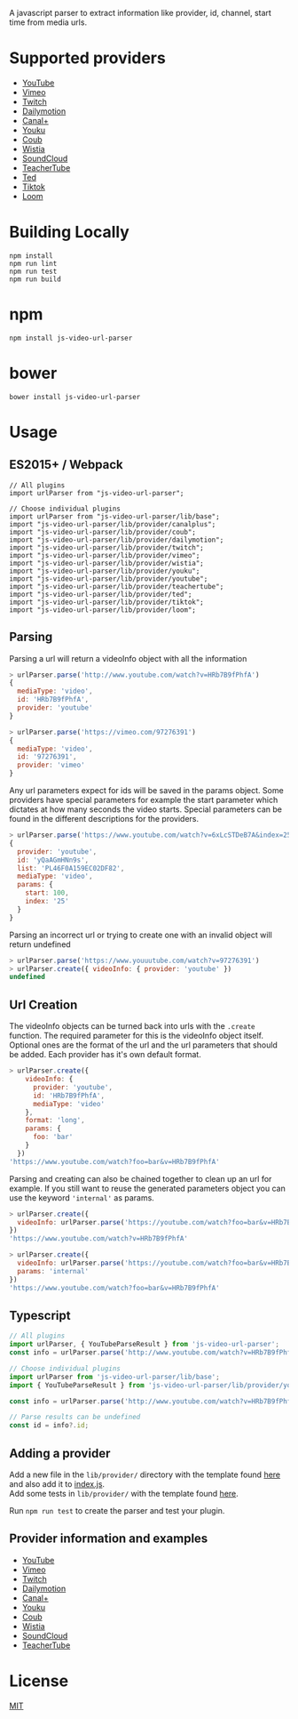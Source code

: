 A javascript parser to extract information like provider, id, channel, start time from media urls.

# Supported providers
 - [YouTube](https://www.youtube.com/)
 - [Vimeo](https://vimeo.com/)
 - [Twitch](https://www.twitch.tv/)
 - [Dailymotion](https://www.dailymotion.com)
 - [Canal+](https://www.mycanal.fr/)
 - [Youku](https://www.youku.com/)
 - [Coub](https://coub.com/)
 - [Wistia](https://wistia.com/)
 - [SoundCloud](https://soundcloud.com/)
 - [TeacherTube](https://www.teachertube.com)
 - [Ted](https://www.ted.com)
 - [Tiktok](https://www.tiktok.com)
 - [Loom](https://www.loom.com/)


# Building Locally

```
npm install
npm run lint
npm run test
npm run build
```

# npm

```
npm install js-video-url-parser
```

# bower

```shell
bower install js-video-url-parser
```

# Usage

## ES2015+ / Webpack

```
// All plugins
import urlParser from "js-video-url-parser";

// Choose individual plugins
import urlParser from "js-video-url-parser/lib/base";
import "js-video-url-parser/lib/provider/canalplus";
import "js-video-url-parser/lib/provider/coub";
import "js-video-url-parser/lib/provider/dailymotion";
import "js-video-url-parser/lib/provider/twitch";
import "js-video-url-parser/lib/provider/vimeo";
import "js-video-url-parser/lib/provider/wistia";
import "js-video-url-parser/lib/provider/youku";
import "js-video-url-parser/lib/provider/youtube";
import "js-video-url-parser/lib/provider/teachertube";
import "js-video-url-parser/lib/provider/ted";
import "js-video-url-parser/lib/provider/tiktok";
import "js-video-url-parser/lib/provider/loom";
```

## Parsing

Parsing a url will return a videoInfo object with all the information

```javascript
> urlParser.parse('http://www.youtube.com/watch?v=HRb7B9fPhfA')
{
  mediaType: 'video',
  id: 'HRb7B9fPhfA',
  provider: 'youtube'
}

> urlParser.parse('https://vimeo.com/97276391')
{
  mediaType: 'video',
  id: '97276391',
  provider: 'vimeo'
}
```

Any url parameters expect for ids will be saved in the params object. Some
providers have special parameters for example the start parameter which dictates
at how many seconds the video starts. Special parameters can be found in the
different descriptions for the providers.

```javascript
> urlParser.parse('https://www.youtube.com/watch?v=6xLcSTDeB7A&index=25&list=PL46F0A159EC02DF82&t=1m40')
{
  provider: 'youtube',
  id: 'yQaAGmHNn9s',
  list: 'PL46F0A159EC02DF82',
  mediaType: 'video',
  params: {
    start: 100,
    index: '25'
  }
}
```

Parsing an incorrect url or trying to create one with an invalid object will return undefined

```javascript
> urlParser.parse('https://www.youuutube.com/watch?v=97276391')
> urlParser.create({ videoInfo: { provider: 'youtube' })
undefined
```

## Url Creation

The videoInfo objects can be turned back into urls with the `.create` function.
The required parameter for this is the videoInfo object itself. Optional ones are
the format of the url and the url parameters that should be added. Each provider
has it's own default format.

```javascript
> urlParser.create({
    videoInfo: {
      provider: 'youtube',
      id: 'HRb7B9fPhfA',
      mediaType: 'video'
    },
    format: 'long',
    params: {
      foo: 'bar'
    }
  })
'https://www.youtube.com/watch?foo=bar&v=HRb7B9fPhfA'
```

Parsing and creating can also be chained together to clean up an url for example.
If you still want to reuse the generated parameters object you can use the keyword
`'internal'` as params.

```javascript
> urlParser.create({
  videoInfo: urlParser.parse('https://youtube.com/watch?foo=bar&v=HRb7B9fPhfA')
})
'https://www.youtube.com/watch?v=HRb7B9fPhfA'

> urlParser.create({
  videoInfo: urlParser.parse('https://youtube.com/watch?foo=bar&v=HRb7B9fPhfA'),
  params: 'internal'
})
'https://www.youtube.com/watch?foo=bar&v=HRb7B9fPhfA'
```

## Typescript

```typescript
// All plugins
import urlParser, { YouTubeParseResult } from 'js-video-url-parser';
const info = urlParser.parse('http://www.youtube.com/watch?v=HRb7B9fPhfA') as YouTubeParseResult;

// Choose individual plugins
import urlParser from 'js-video-url-parser/lib/base';
import { YouTubeParseResult } from 'js-video-url-parser/lib/provider/youtube';

const info = urlParser.parse('http://www.youtube.com/watch?v=HRb7B9fPhfA') as YouTubeParseResult;

// Parse results can be undefined
const id = info?.id;
```

## Adding a provider

Add a new file in the `lib/provider/` directory with the template found [here](lib/provider/template.js) and also add it to [index.js](lib/index.js).
<br>
Add some tests in `lib/provider/` with the template found
[here](lib/provider/template.test.js).

Run `npm run test` to create the parser and test your plugin.

## Provider information and examples

- [YouTube](https://github.com/Zod-/jsVideoUrlParser/wiki/YouTube)
- [Vimeo](https://github.com/Zod-/jsVideoUrlParser/wiki/Vimeo)
- [Twitch](https://github.com/Zod-/jsVideoUrlParser/wiki/Twitch)
- [Dailymotion](https://github.com/Zod-/jsVideoUrlParser/wiki/Dailymotion)
- [Canal+](https://github.com/Zod-/jsVideoUrlParser/wiki/Canal-)
- [Youku](https://github.com/Zod-/jsVideoUrlParser/wiki/Youku)
- [Coub](https://github.com/Zod-/jsVideoUrlParser/wiki/Coub)
- [Wistia](https://github.com/Zod-/jsVideoUrlParser/wiki/Wistia)
- [SoundCloud](https://github.com/Zod-/jsVideoUrlParser/wiki/SoundCloud)
- [TeacherTube](https://github.com/Zod-/jsVideoUrlParser/wiki/TeacherTube)

# License

[MIT](https://github.com/Zod-/jsVideoUrlParser/blob/master/LICENSE)
